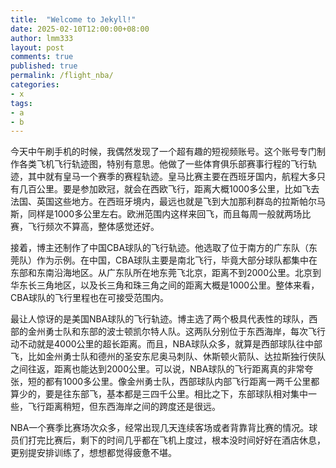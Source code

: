 ```yaml
---
title:  "Welcome to Jekyll!"
date: 2025-02-10T12:00:00+08:00
author: lmm333
layout: post
comments: true
published: true
permalink: /flight_nba/
categories:
- x
tags:
- a
- b
---
```


今天中午刷手机的时候，我偶然发现了一个超有趣的短视频账号。这个账号专门制作各类飞机飞行轨迹图，特别有意思。他做了一些体育俱乐部赛事行程的飞行轨迹，其中就有皇马一个赛季的赛程轨迹。皇马比赛主要在西班牙国内，航程大多只有几百公里。要是参加欧冠，就会在西欧飞行，距离大概1000多公里，比如飞去法国、英国这些地方。在西班牙境内，最远也就是飞到大加那利群岛的拉斯帕尔马斯，同样是1000多公里左右。欧洲范围内这样来回飞，而且每周一般就两场比赛，飞行频次不算高，整体感觉还好。

接着，博主还制作了中国CBA球队的飞行轨迹。他选取了位于南方的广东队（东莞队）作为示例。在中国，CBA球队主要是南北飞行，毕竟大部分球队都集中在东部和东南沿海地区。从广东队所在地东莞飞北京，距离不到2000公里。北京到华东长三角地区，以及长三角和珠三角之间的距离大概是1000公里。整体来看，CBA球队的飞行里程也在可接受范围内。

最让人惊讶的是美国NBA球队的飞行轨迹。博主选了两个极具代表性的球队，西部的金州勇士队和东部的波士顿凯尔特人队。这两队分别位于东西海岸，每次飞行动不动就是4000公里的超长距离。而且，NBA球队众多，就算是西部球队往中部飞，比如金州勇士队和德州的圣安东尼奥马刺队、休斯顿火箭队、达拉斯独行侠队之间往返，距离也能达到2000公里。可以说，NBA球队的飞行距离真的非常夸张，短的都有1000多公里。像金州勇士队，西部球队内部飞行距离一两千公里都算少的，要是往东部飞，基本都是三四千公里。相比之下，东部球队相对集中一些，飞行距离稍短，但东西海岸之间的跨度还是很远。

NBA一个赛季比赛场次众多，经常出现几天连续客场或者背靠背比赛的情况。球员们打完比赛后，剩下的时间几乎都在飞机上度过，根本没时间好好在酒店休息，更别提安排训练了，想想都觉得疲惫不堪。 